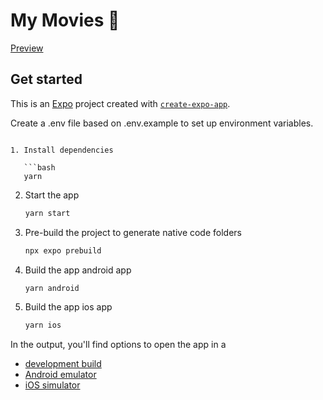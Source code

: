 # My Movies 🎥

[Preview](https://ik.imagekit.io/1uww7gf2n/my-movies/movies_preview.webm/ik-video.mp4?updatedAt=1739760627409)


## Get started

This is an [Expo](https://expo.dev) project created with [`create-expo-app`](https://www.npmjs.com/package/create-expo-app).

Create a .env file based on .env.example to set up environment variables.

```

1. Install dependencies

   ```bash
   yarn
   ```

2. Start the app

   ```bash
   yarn start
   ```

3. Pre-build the project to generate native code folders

   ```bash
   npx expo prebuild
   ```

3. Build the app android app

   ```bash
   yarn android
   ```

4. Build the app ios app

   ```bash
   yarn ios
   ```

In the output, you'll find options to open the app in a

- [development build](https://docs.expo.dev/develop/development-builds/introduction/)
- [Android emulator](https://docs.expo.dev/workflow/android-studio-emulator/)
- [iOS simulator](https://docs.expo.dev/workflow/ios-simulator/)

